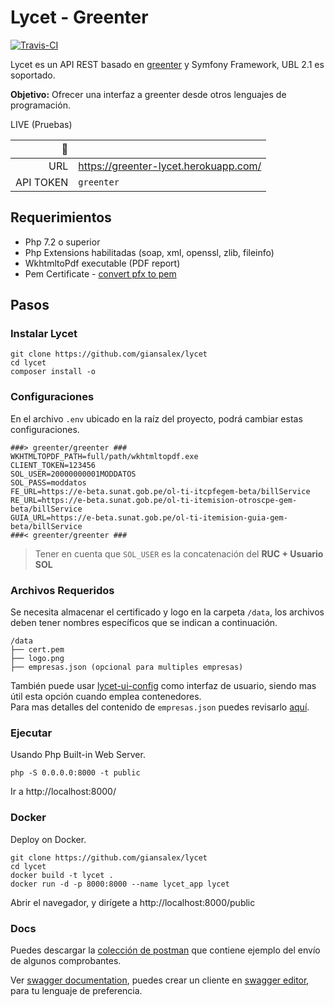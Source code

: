 # Lycet - Greenter
[![Travis-CI](https://img.shields.io/travis/giansalex/lycet.svg?branch=master&style=flat-square)](https://travis-ci.org/giansalex/lycet)

Lycet es un API REST basado en [greenter](https://github.com/thegreenter/greenter) y Symfony Framework, UBL 2.1 es soportado.

**Objetivo:** Ofrecer una interfaz a greenter desde otros lenguajes de programación. 

LIVE (Pruebas)

|      :rocket: |                                      |
|--------------:|--------------------------------------|
|URL            | https://greenter-lycet.herokuapp.com/|    
|API TOKEN      | `greenter`                           |

## Requerimientos
- Php 7.2 o superior
- Php Extensions habilitadas (soap, xml, openssl, zlib, fileinfo)
- WkhtmltoPdf executable (PDF report)
- Pem Certificate - [convert pfx to pem](https://github.com/thegreenter/xmldsig/blob/master/CONVERT.md)

## Pasos

### Instalar Lycet
```
git clone https://github.com/giansalex/lycet
cd lycet
composer install -o
```

### Configuraciones  
En el archivo `.env` ubicado en la raíz del proyecto, podrá cambiar estas configuraciones.
```
###> greenter/greenter ###
WKHTMLTOPDF_PATH=full/path/wkhtmltopdf.exe
CLIENT_TOKEN=123456
SOL_USER=20000000001MODDATOS
SOL_PASS=moddatos
FE_URL=https://e-beta.sunat.gob.pe/ol-ti-itcpfegem-beta/billService
RE_URL=https://e-beta.sunat.gob.pe/ol-ti-itemision-otroscpe-gem-beta/billService
GUIA_URL=https://e-beta.sunat.gob.pe/ol-ti-itemision-guia-gem-beta/billService
###< greenter/greenter ###
```

> Tener en cuenta que `SOL_USER` es la concatenación del **RUC + Usuario SOL**

### Archivos Requeridos
Se necesita almacenar el certificado y logo en la carpeta `/data`, los archivos deben tener nombres específicos que se indican
a continuación.
```
/data
├── cert.pem
├── logo.png
├── empresas.json (opcional para multiples empresas)
```
También puede usar [lycet-ui-config](https://giansalex.github.io/lycet-ui-config/) como interfaz de usuario, siendo mas útil
esta opción cuando emplea contenedores.  
Para mas detalles del contenido de `empresas.json` puedes revisarlo [aquí](https://github.com/giansalex/lycet/pull/129).

### Ejecutar    
Usando Php Built-in Web Server.
```
php -S 0.0.0.0:8000 -t public
```
Ir a http://localhost:8000/


### Docker
Deploy on Docker.
```
git clone https://github.com/giansalex/lycet
cd lycet
docker build -t lycet .
docker run -d -p 8000:8000 --name lycet_app lycet 
```

Abrir el navegador, y dirígete a http://localhost:8000/public

### Docs

Puedes descargar la [colección de postman](https://www.getpostman.com/collections/2ef4f4bd7c6720a9e09f) que contiene ejemplo del envío de algunos comprobantes.

Ver [swagger documentation](http://petstore.swagger.io/?url=https://raw.githubusercontent.com/giansalex/lycet/master/public/swagger.yaml), puedes crear un cliente en [swagger editor](http://editor.swagger.io/?url=https://raw.githubusercontent.com/giansalex/lycet/master/public/swagger.yaml), para tu lenguaje de preferencia.

